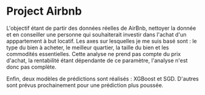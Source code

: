 # Project Airbnb
L'objectif étant de partir des données réelles de AirBnb, nettoyer la donnée et en conseiller une personne qui souhaiterait investir dans l'achat d'un apppartement à but locatif.
Les axes sur lesquelles je me suis basé sont : le type du bien à acheter, le meilleur quartier, la taille du bien et les commodités essentielles.
Cette analyse ne prend pas compte du prix d'achat, la rentabilité étant dépendante de ce paramètre, l'analyse n'est donc pas complète.

Enfin, deux modèles de prédictions sont réalisés : XGBoost et SGD. D'autres sont prévus prochainement pour une prédiction plus poussée.
